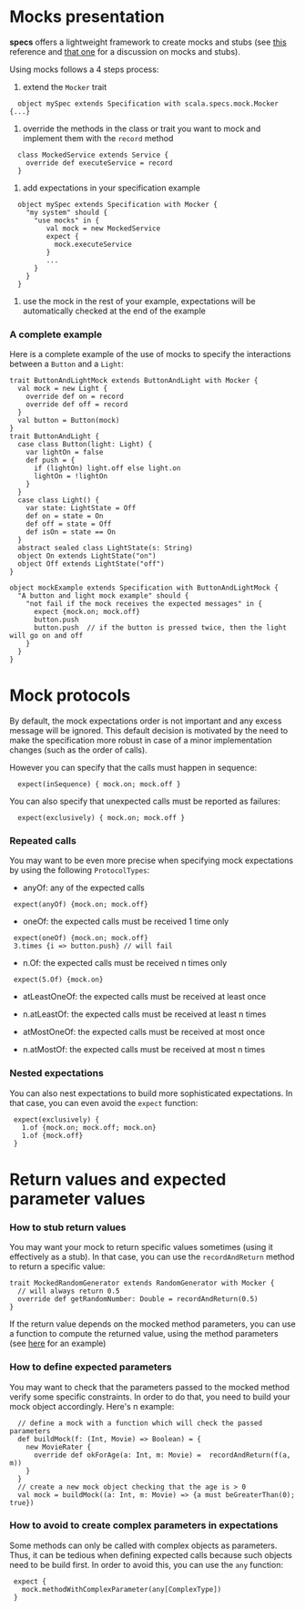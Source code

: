 

# Mocks presentation #

**specs** offers a lightweight framework to create mocks and stubs (see [this](http://www.mockobjects.com/) reference and [that one](http://martinfowler.com/articles/mocksArentStubs.html) for a discussion on mocks and stubs).

Using mocks follows a 4 steps process:

  1. extend the `Mocker` trait
```
  object mySpec extends Specification with scala.specs.mock.Mocker {...}
```
  1. override the methods in the class or trait you want to mock and implement them with the `record` method
```
  class MockedService extends Service {
    override def executeService = record
  }
```
  1. add expectations in your specification example
```
  object mySpec extends Specification with Mocker {
    "my system" should {
      "use mocks" in {
         val mock = new MockedService
         expect {
           mock.executeService
         }
         ...
      }
    }
  }
```
  1. use the mock in the rest of your example, expectations will be automatically checked at the end of the example

### A complete example ###

Here is a complete example of the use of mocks to specify the interactions between a `Button` and a `Light`:
```
trait ButtonAndLightMock extends ButtonAndLight with Mocker {
  val mock = new Light { 
    override def on = record
    override def off = record
  }
  val button = Button(mock)
}
trait ButtonAndLight {
  case class Button(light: Light) {
    var lightOn = false
    def push = {
      if (lightOn) light.off else light.on 
      lightOn = !lightOn
    }
  }
  case class Light() {
    var state: LightState = Off
    def on = state = On
    def off = state = Off
    def isOn = state == On
  }
  abstract sealed class LightState(s: String)
  object On extends LightState("on")
  object Off extends LightState("off")
}

object mockExample extends Specification with ButtonAndLightMock {
  "A button and light mock example" should {
    "not fail if the mock receives the expected messages" in {
      expect {mock.on; mock.off}
      button.push
      button.push  // if the button is pressed twice, then the light will go on and off
    }
  }
}
```

# Mock protocols #

By default, the mock expectations order is not important and any excess message will be ignored. This default decision is motivated by the need to make the specification more robust in case of a minor implementation changes (such as the order of calls).

However you can specify that the calls must happen in sequence:
```
  expect(inSequence) { mock.on; mock.off }
```

You can also specify that unexpected calls must be reported as failures:
```
  expect(exclusively) { mock.on; mock.off }
```

### Repeated calls ###

You may want to be even more precise when specifying mock expectations by using the following `ProtocolTypes`:

  * anyOf: any of the expected calls
```
 expect(anyOf) {mock.on; mock.off}
```

  * oneOf: the expected calls must be received 1 time only
```
 expect(oneOf) {mock.on; mock.off}
 3.times {i => button.push} // will fail
```

  * n.Of: the expected calls must be received n times only
```
 expect(5.Of) {mock.on}
```

  * atLeastOneOf: the expected calls must be received at least once
  * n.atLeastOf: the expected calls must be received at least n times

  * atMostOneOf: the expected calls must be received at most once
  * n.atMostOf: the expected calls must be received at most n times

### Nested expectations ###

You can also nest expectations to build more sophisticated expectations. In that case, you can even avoid the `expect` function:
```
 expect(exclusively) {
   1.of {mock.on; mock.off; mock.on} 
   1.of {mock.off} 
 }
```

# Return values and expected parameter values #

### How to stub return values ###

You may want your mock to return specific values sometimes (using it effectively as a stub). In that case, you can use the `recordAndReturn` method to return a specific value:
```
trait MockedRandomGenerator extends RandomGenerator with Mocker {
  // will always return 0.5
  override def getRandomNumber: Double = recordAndReturn(0.5)
}
```

If the return value depends on the mocked method parameters, you can use a function to compute the returned value, using the method parameters (see [here](http://specs.googlecode.com/svn/trunk/src/test/scala/scala/specs/mock/mockParameters.scala) for an example)

### How to define expected parameters ###

You may want to check that the parameters passed to the mocked method verify some specific constraints. In order to do that, you need to build your mock object accordingly. Here's n example:
```
  // define a mock with a function which will check the passed parameters
  def buildMock(f: (Int, Movie) => Boolean) = {
    new MovieRater {
      override def okForAge(a: Int, m: Movie) =  recordAndReturn(f(a, m))
    }
  }
  // create a new mock object checking that the age is > 0
  val mock = buildMock((a: Int, m: Movie) => {a must beGreaterThan(0); true})
```

### How to avoid to create complex parameters in expectations ###

Some methods can only be called with complex objects as parameters. Thus, it can be tedious when defining expected calls because such objects need to be build first. In order to avoid this, you can use the `any` function:
```
 expect {
   mock.methodWithComplexParameter(any[ComplexType])
 }
```
